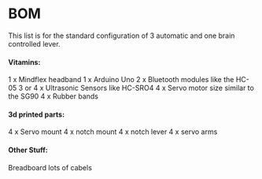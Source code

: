 # BOM

This list is for the standard configuration of 3 automatic and one brain controlled lever.


#### Vitamins:
1 x Mindflex headband
1 x Arduino Uno
2 x Bluetooth modules like the HC-05
3 or 4 x Ultrasonic Sensors like HC-SRO4
4 x Servo motor size similar to the SG90 
4 x Rubber bands

#### 3d printed parts:
4 x Servo mount
4 x notch mount
4 x notch lever
4 x servo arms


#### Other Stuff:
Breadboard
lots of cabels
